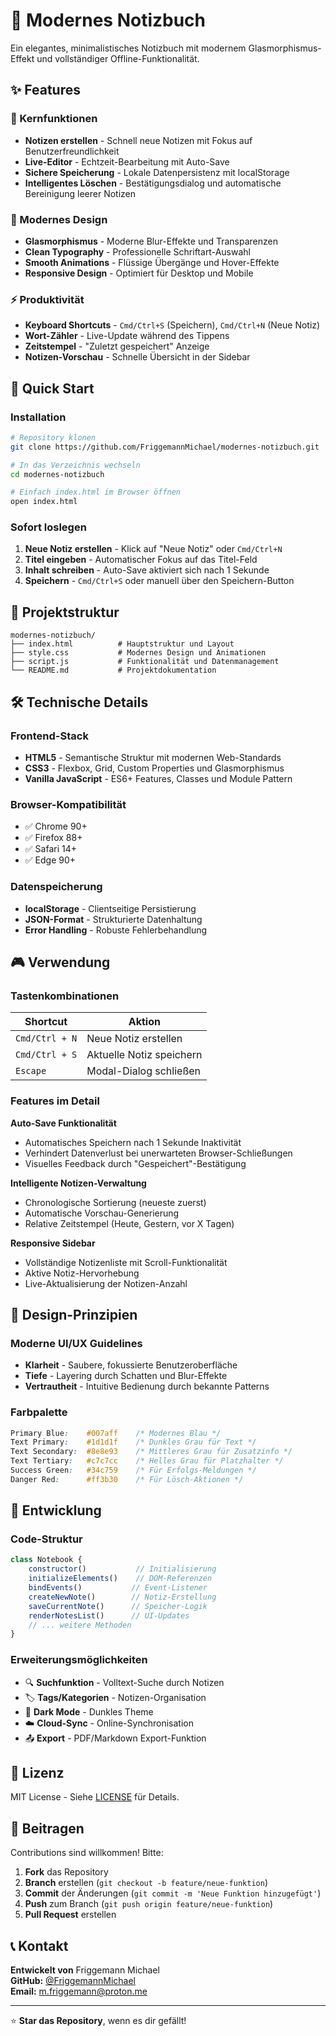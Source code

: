 # 📝 Modernes Notizbuch

Ein elegantes, minimalistisches Notizbuch mit modernem Glasmorphismus-Effekt und vollständiger Offline-Funktionalität.

## ✨ Features

### 🎯 Kernfunktionen
- **Notizen erstellen** - Schnell neue Notizen mit Fokus auf Benutzerfreundlichkeit
- **Live-Editor** - Echtzeit-Bearbeitung mit Auto-Save
- **Sichere Speicherung** - Lokale Datenpersistenz mit localStorage
- **Intelligentes Löschen** - Bestätigungsdialog und automatische Bereinigung leerer Notizen

### 🎨 Modernes Design
- **Glasmorphismus** - Moderne Blur-Effekte und Transparenzen
- **Clean Typography** - Professionelle Schriftart-Auswahl
- **Smooth Animations** - Flüssige Übergänge und Hover-Effekte
- **Responsive Design** - Optimiert für Desktop und Mobile

### ⚡ Produktivität
- **Keyboard Shortcuts** - `Cmd/Ctrl+S` (Speichern), `Cmd/Ctrl+N` (Neue Notiz)
- **Wort-Zähler** - Live-Update während des Tippens
- **Zeitstempel** - "Zuletzt gespeichert" Anzeige
- **Notizen-Vorschau** - Schnelle Übersicht in der Sidebar

## 🚀 Quick Start

### Installation
```bash
# Repository klonen
git clone https://github.com/FriggemannMichael/modernes-notizbuch.git

# In das Verzeichnis wechseln
cd modernes-notizbuch

# Einfach index.html im Browser öffnen
open index.html
```

### Sofort loslegen
1. **Neue Notiz erstellen** - Klick auf "Neue Notiz" oder `Cmd/Ctrl+N`
2. **Titel eingeben** - Automatischer Fokus auf das Titel-Feld
3. **Inhalt schreiben** - Auto-Save aktiviert sich nach 1 Sekunde
4. **Speichern** - `Cmd/Ctrl+S` oder manuell über den Speichern-Button

## 📁 Projektstruktur

```
modernes-notizbuch/
├── index.html          # Hauptstruktur und Layout
├── style.css           # Modernes Design und Animationen
├── script.js           # Funktionalität und Datenmanagement
└── README.md           # Projektdokumentation
```

## 🛠️ Technische Details

### Frontend-Stack
- **HTML5** - Semantische Struktur mit modernen Web-Standards
- **CSS3** - Flexbox, Grid, Custom Properties und Glasmorphismus
- **Vanilla JavaScript** - ES6+ Features, Classes und Module Pattern

### Browser-Kompatibilität
- ✅ Chrome 90+
- ✅ Firefox 88+
- ✅ Safari 14+
- ✅ Edge 90+

### Datenspeicherung
- **localStorage** - Clientseitige Persistierung
- **JSON-Format** - Strukturierte Datenhaltung
- **Error Handling** - Robuste Fehlerbehandlung

## 🎮 Verwendung

### Tastenkombinationen
| Shortcut | Aktion |
|----------|--------|
| `Cmd/Ctrl + N` | Neue Notiz erstellen |
| `Cmd/Ctrl + S` | Aktuelle Notiz speichern |
| `Escape` | Modal-Dialog schließen |

### Features im Detail

**Auto-Save Funktionalität**
- Automatisches Speichern nach 1 Sekunde Inaktivität
- Verhindert Datenverlust bei unerwarteten Browser-Schließungen
- Visuelles Feedback durch "Gespeichert"-Bestätigung

**Intelligente Notizen-Verwaltung**
- Chronologische Sortierung (neueste zuerst)
- Automatische Vorschau-Generierung
- Relative Zeitstempel (Heute, Gestern, vor X Tagen)

**Responsive Sidebar**
- Vollständige Notizenliste mit Scroll-Funktionalität
- Aktive Notiz-Hervorhebung
- Live-Aktualisierung der Notizen-Anzahl

## 🎨 Design-Prinzipien

### Moderne UI/UX Guidelines
- **Klarheit** - Saubere, fokussierte Benutzeroberfläche
- **Tiefe** - Layering durch Schatten und Blur-Effekte
- **Vertrautheit** - Intuitive Bedienung durch bekannte Patterns

### Farbpalette
```css
Primary Blue:    #007aff    /* Modernes Blau */
Text Primary:    #1d1d1f    /* Dunkles Grau für Text */
Text Secondary:  #8e8e93    /* Mittleres Grau für Zusatzinfo */
Text Tertiary:   #c7c7cc    /* Helles Grau für Platzhalter */
Success Green:   #34c759    /* Für Erfolgs-Meldungen */
Danger Red:      #ff3b30    /* Für Lösch-Aktionen */
```

## 🔧 Entwicklung

### Code-Struktur
```javascript
class Notebook {
    constructor()           // Initialisierung
    initializeElements()    // DOM-Referenzen
    bindEvents()           // Event-Listener
    createNewNote()        // Notiz-Erstellung
    saveCurrentNote()      // Speicher-Logik
    renderNotesList()      // UI-Updates
    // ... weitere Methoden
}
```

### Erweiterungsmöglichkeiten
- 🔍 **Suchfunktion** - Volltext-Suche durch Notizen
- 🏷️ **Tags/Kategorien** - Notizen-Organisation
- 🌙 **Dark Mode** - Dunkles Theme
- ☁️ **Cloud-Sync** - Online-Synchronisation
- 📤 **Export** - PDF/Markdown Export-Funktion



## 📄 Lizenz

MIT License - Siehe [LICENSE](LICENSE) für Details.

## 🤝 Beitragen

Contributions sind willkommen! Bitte:

1. **Fork** das Repository
2. **Branch** erstellen (`git checkout -b feature/neue-funktion`)
3. **Commit** der Änderungen (`git commit -m 'Neue Funktion hinzugefügt'`)
4. **Push** zum Branch (`git push origin feature/neue-funktion`)
5. **Pull Request** erstellen

## 📞 Kontakt

**Entwickelt von** Friggemann Michael  
**GitHub:** [@FriggemannMichael](https://github.com/FriggemannMichael)  
**Email:** m.friggemann@proton.me

---

⭐ **Star das Repository**, wenn es dir gefällt!